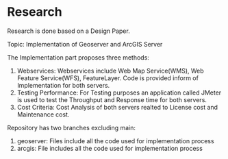 # Research

Research is done based on a Design Paper.

Topic: Implementation of Geoserver and ArcGIS Server

The Implementation part proposes three methods:

1.	Webservices: Webservices include Web Map Service(WMS), Web Feature Service(WFS), FeatureLayer. Code is provided inform of Implementation for both servers.
2.	Testing Performance: For Testing purposes an application called JMeter is used to test the Throughput and Response time for both servers.
3.	Cost Criteria: Cost Analysis of both servers realted to License cost and Maintenance cost.

Repository has two branches excluding main:
1.	geoserver: Files include all the code used for implementation process
2.	arcgis: File includes all the code used for implementation process
